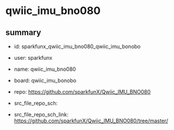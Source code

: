# qwiic_imu_bno080
 
## summary 
* id: sparkfunx_qwiic_imu_bno080_qwiic_imu_bonobo
* user: sparkfunx
* name: qwiic_imu_bno080
* board: qwiic_imu_bonobo
* repo: https://github.com/sparkfunX/Qwiic_IMU_BNO080



* src_file_repo_sch: 
* src_file_repo_sch_link: https://github.com/sparkfunX/Qwiic_IMU_BNO080/tree/master/






